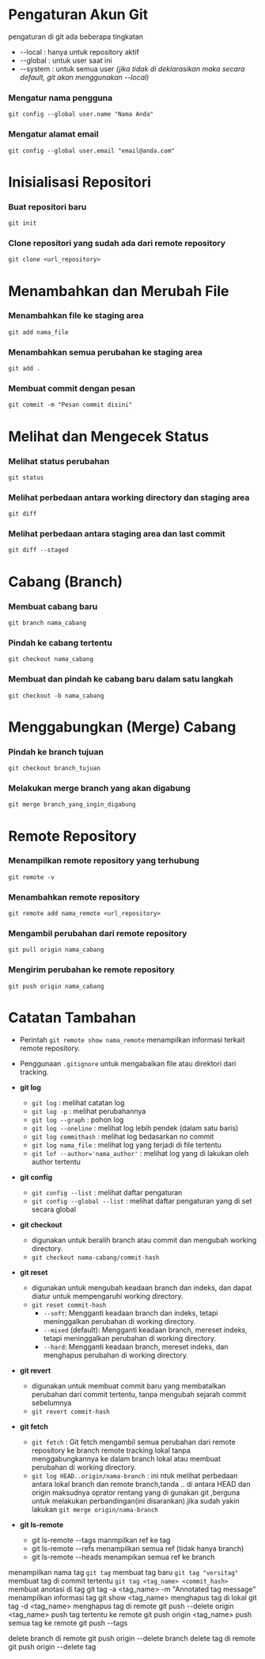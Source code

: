 # Pengaturan Akun Git
pengaturan di git ada beberapa tingkatan
- --local   : hanya untuk repository aktif
- --global  : untuk user saat ini
- --system  : untuk semua user
*(jika tidak di deklarasikan maka secara default, git akan menggunakan --local)*
### Mengatur nama pengguna
    git config --global user.name "Nama Anda"
### Mengatur alamat email
    git config --global user.email "email@anda.com"

# Inisialisasi Repositori
### Buat repositori baru
    git init
### Clone repositori yang sudah ada dari remote repository
    git clone <url_repository>

# Menambahkan dan Merubah File
### Menambahkan file ke staging area
    git add nama_file
### Menambahkan semua perubahan ke staging area
    git add .
### Membuat commit dengan pesan
    git commit -m "Pesan commit disini"

# Melihat dan Mengecek Status
### Melihat status perubahan
    git status
### Melihat perbedaan antara working directory dan staging area
    git diff
### Melihat perbedaan antara staging area dan last commit
    git diff --staged

# Cabang (Branch)
### Membuat cabang baru
    git branch nama_cabang
### Pindah ke cabang tertentu
    git checkout nama_cabang
### Membuat dan pindah ke cabang baru dalam satu langkah
    git checkout -b nama_cabang

# Menggabungkan (Merge) Cabang
### Pindah ke branch tujuan
    git checkout branch_tujuan
### Melakukan merge branch yang akan digabung
    git merge branch_yang_ingin_digabung

# Remote Repository
### Menampilkan remote repository yang terhubung
    git remote -v
### Menambahkan remote repository
    git remote add nama_remote <url_repository>
### Mengambil perubahan dari remote repository
    git pull origin nama_cabang
### Mengirim perubahan ke remote repository
    git push origin nama_cabang

# Catatan Tambahan

- Perintah `git remote show nama_remote` menampilkan informasi terkait remote repository.
- Penggunaan `.gitignore` untuk mengabaikan file atau direktori dari tracking.
- **git log**
  - `git log` : melihat catatan log
  - `git log -p` : melihat perubahannya
  - `git log --graph` : pohon log
  - `git log --oneline` : melihat log lebih pendek (dalam satu baris)
  - `git log commithash` : melihat log bedasarkan no commit
  - `git log nama_file` : melihat log yang terjadi di file tertentu
  - `git lof --author='nama_author'` : melihat log yang di lakukan oleh author tertentu
- **git config**
  - `git config --list` : melihat daftar pengaturan 
  - `git config --global --list` : melihat daftar pengaturan yang di set secara global

- **git checkout**
  - digunakan untuk beralih branch atau commit dan mengubah working directory.
  - `git checkout nama-cabang/commit-hash`
- **git reset**
  - digunakan untuk mengubah keadaan branch dan indeks, dan dapat diatur untuk mempengaruhi working directory.
  - `git reset commit-hash`
    - `--soft`: Mengganti keadaan branch dan indeks, tetapi meninggalkan perubahan di working directory.
    - `--mixed` (default): Mengganti keadaan branch, mereset indeks, tetapi meninggalkan perubahan di working directory.
    - `--hard`: Mengganti keadaan branch, mereset indeks, dan menghapus perubahan di working directory.
- **git revert**
  - digunakan untuk membuat commit baru yang membatalkan perubahan dari commit tertentu, tanpa mengubah sejarah commit sebelumnya
  - `git revert commit-hash`
- **git fetch**
  - `git fetch` : Git fetch mengambil semua perubahan dari remote repository ke branch remote tracking lokal tanpa menggabungkannya ke dalam branch lokal atau membuat perubahan di working directory.
  - `git log HEAD..origin/nama-branch` : ini ntuk melihat perbedaan antara lokal branch dan remote branch,tanda .. di antara HEAD dan origin maksudnya oprator rentang yang di gunakan git ,berguna untuk melakukan perbandingan(ini disarankan).jika sudah yakin lakukan `git merge origin/nama-branch`
- **git ls-remote**
  - git ls-remote --tags
    manmpilkan ref ke tag
  - git ls-remote --refs
    menampilkan semua ref (tidak hanya branch)
  - git ls-remote --heads
    menampikan semua ref ke branch
    
menampilkan nama tag
`git tag`
membuat tag baru
`git tag "versitag"`
membuat tag di commit tertentu
`git tag <tag_name> <commit_hash>`
membuat anotasi di tag
git tag -a <tag_name> -m "Annotated tag message"
menampilkan informasi tag
git show <tag_name>
menghapus tag di lokal
git tag -d <tag_name>
menghapus tag di remote
git push --delete origin <tag_name>
push tag tertentu ke remote
git push origin <tag_name>
push semua tag ke remote
git push --tags

delete branch di remote
git push origin --delete branch
delete tag di remote
git push origin --delete tag

